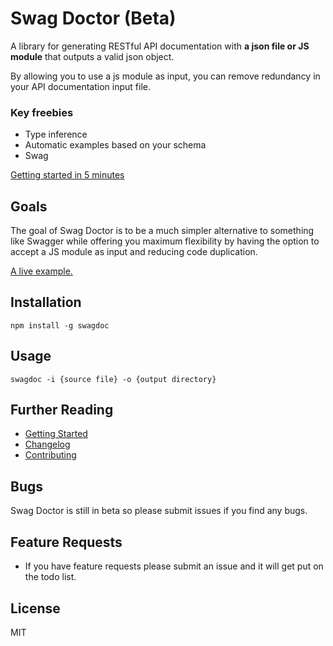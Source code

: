 # Swag Doctor (Beta)

A library for generating RESTful API documentation with <b>a json file or JS module</b> that outputs a valid json object.

By allowing you to use a js module as input, you can remove redundancy in your API documentation input file.

### Key freebies
- Type inference
- Automatic examples based on your schema
- Swag

[Getting started in 5 minutes](./GETTING-STARTED.md)

## Goals
The goal of Swag Doctor is to be a much simpler alternative to something like Swagger while offering you maximum flexibility by having the option to accept a JS module as input and reducing code duplication.

<a href="https://rawgit.com/chiedolabs/swag-doctor/master/examples/docs/index.html" target="_blank">A live example.</a>

## Installation
	npm install -g swagdoc
	
## Usage
  	swagdoc -i {source file} -o {output directory}

## Further Reading

  * [Getting Started](./GETTING-STARTED.md)
  * [Changelog](./CHANGELOG.md)
  * [Contributing](./CONTRIBUTING.md)

## Bugs

Swag Doctor is still in beta so please submit issues if you find any bugs.

## Feature Requests

- If you have feature requests please submit an issue and it will get put on the todo list.

## License
MIT

